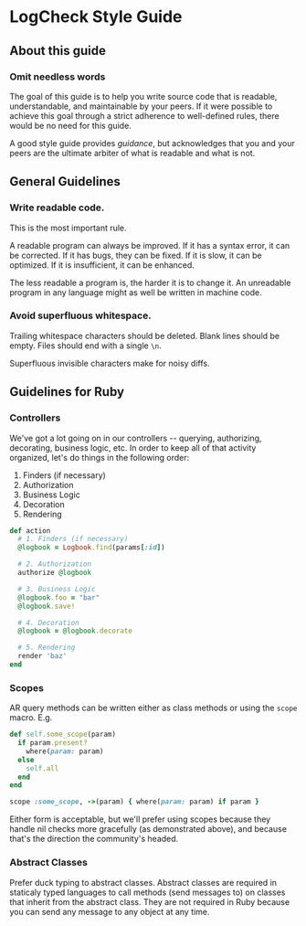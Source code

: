 # LogCheck Style Guide


## About this guide


### Omit needless words

The goal of this guide is to help you write source code that is
readable, understandable, and maintainable by your peers. If it were
possible to achieve this goal through a strict adherence to
well-defined rules, there would be no need for this guide.

A good style guide provides _guidance_, but acknowledges that you and
your peers are the ultimate arbiter of what is readable and what is
not.


## General Guidelines


### Write readable code.

This is the most important rule.

A readable program can always be improved. If it has a syntax error,
it can be corrected. If it has bugs, they can be fixed. If it is slow,
it can be optimized. If it is insufficient, it can be enhanced.

The less readable a program is, the harder it is to change it. An
unreadable program in any language might as well be written in machine
code.


### Avoid superfluous whitespace.

Trailing whitespace characters should be deleted.  Blank lines should
be empty. Files should end with a single `\n`.

Superfluous invisible characters make for noisy diffs.


## Guidelines for Ruby


### Controllers

We've got a lot going on in our controllers -- querying, authorizing,
decorating, business logic, etc. In order to keep all of that activity
organized, let's do things in the following order:

1. Finders (if necessary)
2. Authorization
3. Business Logic
4. Decoration
5. Rendering

```ruby
def action
  # 1. Finders (if necessary)
  @logbook = Logbook.find(params[:id])

  # 2. Authorization
  authorize @logbook

  # 3. Business Logic
  @logbook.foo = "bar"
  @logbook.save!

  # 4. Decoration
  @logbook = @logbook.decorate

  # 5. Rendering
  render 'baz'
end
```

### Scopes

AR query methods can be written either as class methods or using the `scope` macro.  E.g.

```ruby
def self.some_scope(param)
  if param.present?
    where(param: param)
  else
    self.all
  end
end
```

```ruby
scope :some_scope, ->(param) { where(param: param) if param }
```

Either form is acceptable, but we'll prefer using scopes because they handle nil checks more gracefully (as demonstrated above), and because that's the direction the community's headed.

### Abstract Classes

Prefer duck typing to abstract classes. Abstract classes are required in staticaly typed languages to call methods (send messages to) on classes that inherit from the abstract class. They are not required in Ruby because you can send any message to any object at any time.
